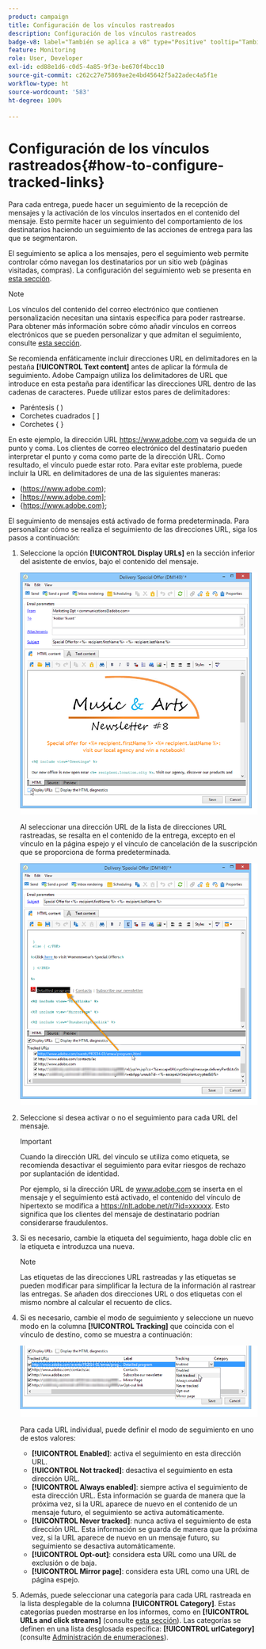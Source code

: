 ```yaml
---
product: campaign
title: Configuración de los vínculos rastreados
description: Configuración de los vínculos rastreados
badge-v8: label="También se aplica a v8" type="Positive" tooltip="También se aplica a Campaign v8"
feature: Monitoring
role: User, Developer
exl-id: ed88e1d6-c0d5-4a85-9f3e-be670f4bcc10
source-git-commit: c262c27e75869ae2e4bd45642f5a22adec4a5f1e
workflow-type: ht
source-wordcount: '583'
ht-degree: 100%

---
```


# Configuración de los vínculos rastreados{#how-to-configure-tracked-links}



Para cada entrega, puede hacer un seguimiento de la recepción de mensajes y la activación de los vínculos insertados en el contenido del mensaje. Esto permite hacer un seguimiento del comportamiento de los destinatarios haciendo un seguimiento de las acciones de entrega para las que se segmentaron.

El seguimiento se aplica a los mensajes, pero el seguimiento web permite controlar cómo navegan los destinatarios por un sitio web (páginas visitadas, compras). La configuración del seguimiento web se presenta en [esta sección](../../configuration/using/about-web-tracking.md).

>[!NOTE]
>
>Los vínculos del contenido del correo electrónico que contienen personalización necesitan una sintaxis específica para poder rastrearse. Para obtener más información sobre cómo añadir vínculos en correos electrónicos que se pueden personalizar y que admitan el seguimiento, consulte [esta sección](tracking-personalized-links.md).

Se recomienda enfáticamente incluir direcciones URL en delimitadores en la pestaña **[!UICONTROL Text content]** antes de aplicar la fórmula de seguimiento. Adobe Campaign utiliza los delimitadores de URL que introduce en esta pestaña para identificar las direcciones URL dentro de las cadenas de caracteres. Puede utilizar estos pares de delimitadores:
* Paréntesis ( )
* Corchetes cuadrados [ ]
* Corchetes { }

En este ejemplo, la dirección URL https://www.adobe.com va seguida de un punto y coma. Los clientes de correo electrónico del destinatario pueden interpretar el punto y coma como parte de la dirección URL. Como resultado, el vínculo puede estar roto. Para evitar este problema, puede incluir la URL en delimitadores de una de las siguientes maneras:
* (https://www.adobe.com);
* [https://www.adobe.com];
* {https://www.adobe.com};

El seguimiento de mensajes está activado de forma predeterminada. Para personalizar cómo se realiza el seguimiento de las direcciones URL, siga los pasos a continuación:

1. Seleccione la opción **[!UICONTROL Display URLs]** en la sección inferior del asistente de envíos, bajo el contenido del mensaje.

   ![](assets/s_ncs_user_email_del_display_urls.png)

   Al seleccionar una dirección URL de la lista de direcciones URL rastreadas, se resalta en el contenido de la entrega, excepto en el vínculo en la página espejo y el vínculo de cancelación de la suscripción que se proporciona de forma predeterminada.

   ![](assets/s_ncs_user_email_del_show_urls.png)

1. Seleccione si desea activar o no el seguimiento para cada URL del mensaje.

   >[!IMPORTANT]
   >
   >Cuando la dirección URL del vínculo se utiliza como etiqueta, se recomienda desactivar el seguimiento para evitar riesgos de rechazo por suplantación de identidad.
   >
   >Por ejemplo, si la dirección URL de www.adobe.com se inserta en el mensaje y el seguimiento está activado, el contenido del vínculo de hipertexto se modifica a https://nlt.adobe.net/r/?id=xxxxxx. Esto significa que los clientes del mensaje de destinatario podrían considerarse fraudulentos.

1. Si es necesario, cambie la etiqueta del seguimiento, haga doble clic en la etiqueta e introduzca una nueva.

   >[!NOTE]
   >
   >Las etiquetas de las direcciones URL rastreadas y las etiquetas se pueden modificar para simplificar la lectura de la información al rastrear las entregas. Se añaden dos direcciones URL o dos etiquetas con el mismo nombre al calcular el recuento de clics.

1. Si es necesario, cambie el modo de seguimiento y seleccione un nuevo modo en la columna **[!UICONTROL Tracking]** que coincida con el vínculo de destino, como se muestra a continuación:

   ![](assets/s_ncs_user_select_tracking_mode.png)

   Para cada URL individual, puede definir el modo de seguimiento en uno de estos valores:

   * **[!UICONTROL Enabled]**: activa el seguimiento en esta dirección URL.
   * **[!UICONTROL Not tracked]**: desactiva el seguimiento en esta dirección URL.
   * **[!UICONTROL Always enabled]**: siempre activa el seguimiento de esta dirección URL. Esta información se guarda de manera que la próxima vez, si la URL aparece de nuevo en el contenido de un mensaje futuro, el seguimiento se activa automáticamente.
   * **[!UICONTROL Never tracked]**: nunca activa el seguimiento de esta dirección URL. Esta información se guarda de manera que la próxima vez, si la URL aparece de nuevo en un mensaje futuro, su seguimiento se desactiva automáticamente.
   * **[!UICONTROL Opt-out]**: considera esta URL como una URL de exclusión o de baja.
   * **[!UICONTROL Mirror page]**: considera esta URL como una URL de página espejo.

1. Además, puede seleccionar una categoría para cada URL rastreada en la lista desplegable de la columna **[!UICONTROL Category]**. Estas categorías pueden mostrarse en los informes, como en **[!UICONTROL URLs and click streams]** (consulte [esta sección](../../reporting/using/reports-on-deliveries.md#urls-and-click-streams)). Las categorías se definen en una lista desglosada específica: **[!UICONTROL urlCategory]** (consulte [Administración de enumeraciones](../../platform/using/managing-enumerations.md)).
